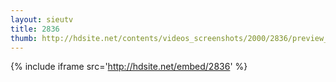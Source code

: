 ```yaml
---
layout: sieutv
title: 2836
thumb: http://hdsite.net/contents/videos_screenshots/2000/2836/preview_360p.mp4.jpg
---
```

{% include iframe src='http://hdsite.net/embed/2836' %}
 

